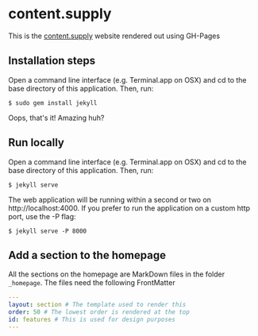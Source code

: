 # content.supply
This is the [content.supply](http://content.supply) website rendered out using GH-Pages

## Installation steps

Open a command line interface (e.g. Terminal.app on OSX) and cd to the base directory of this application. Then, run:

	$ sudo gem install jekyll
	
Oops, that's it! Amazing huh?

## Run locally

Open a command line interface (e.g. Terminal.app on OSX) and cd to the base directory of this application. Then, run:

	$ jekyll serve

The web application will be running within a second or two on http://localhost:4000. If you prefer to run the application on a custom http port, use the -P flag:

	$ jekyll serve -P 8000

## Add a section to the homepage

All the sections on the homepage are MarkDown files in the folder `_homepage`. The files need the following FrontMatter

```yaml
---
layout: section # The template used to render this
order: 50 # The lowest order is rendered at the top
id: features # This is used for design purposes
---
```
